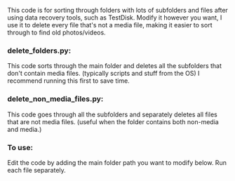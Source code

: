 This code is for sorting through folders with lots of subfolders and files after using data recovery tools, such as TestDisk.
Modify it however you want, I use it to delete every file that's not a media file, making it easier to sort through to find old photos/videos. 

### delete_folders.py:
This code sorts through the main folder and deletes all the subfolders that don't contain media files. (typically scripts and stuff from the OS)
I recommend running this first to save time.

### delete_non_media_files.py:
This code goes through all the subfolders and separately deletes all files that are not media files. (useful when the folder contains both non-media and media.)

### To use:
Edit the code by adding the main folder path you want to modify below.
Run each file separately.
